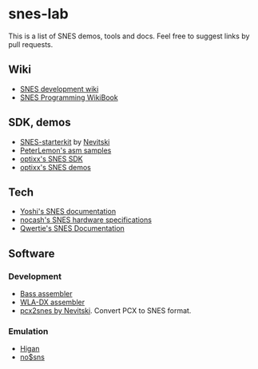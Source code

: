
# snes-lab

This is a list of SNES demos, tools and docs. Feel free to suggest links by pull requests.

## Wiki
* [SNES development wiki](http://wiki.superfamicom.org/snes/show/HomePage)
* [SNES Programming WikiBook](https://en.wikibooks.org/wiki/Super_NES_Programming) 

## SDK, demos

* [SNES-starterkit](http://wiki.superfamicom.org/snes/show/Setting+Up+a+Programming+Environment) by [Nevitski](http://www.romhacking.net/community/864/)
* [PeterLemon's asm samples](https://github.com/PeterLemon/SNES)
* [optixx's SNES SDK](https://github.com/optixx/snes-sdk)
* [optixx's SNES demos](https://github.com/optixx/snes)

## Tech

* [Yoshi's SNES documentation](http://patpend.net/technical/snes/snes.txt)
* [nocash's SNES hardware specifications](http://problemkaputt.de/fullsnes.htm)
* [Qwertie's SNES Documentation](http://emu-docs.org/Super%20NES/General/snesdoc.html)

## Software

### Development

* [Bass assembler](https://github.com/ARM9/bass)
* [WLA-DX assembler](https://github.com/vhelin/wla-dx)
* [pcx2snes by Nevitski](http://www.romhacking.net/utilities/443/). Convert PCX to SNES format.

### Emulation

* [Higan](http://byuu.org/emulation/higan/)
* [no$sns](http://problemkaputt.de/sns.htm)
